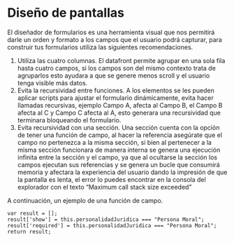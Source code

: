 # Diseño de pantallas

El diseñador de formularios es una herramienta visual que nos permitirá darle un orden y formato a los campos que el usuario podrá capturar, para construir tus formularios utiliza las siguientes recomendaciones.

1. Utiliza las cuatro columnas. El datafront permite agrupar en una sola fila hasta cuatro campos, si los campos son del mismo contexto trata de agruparlos esto ayudara a que se genere menos scroll y el usuario tenga visible más datos.
2. Evita la recursividad entre funciones. A los elementos se les pueden aplicar scripts para ajustar el formulario dinámicamente, evita hacer llamadas recursivas, ejemplo Campo A, afecta al Campo B, el Campo B afecta al C y Campo C afecta al A, esto generara una recursividad que terminara bloqueando el formulario.
3. Evita recursividad con una sección. Una sección cuenta con la opción de tener una función de campo, al hacer la referencia asegúrate que el campo no pertenezca a la misma sección, si bien al pertenecer a la misma sección funcionara de manera interna se genera una ejecución infinita entre la sección y el campo, ya que al ocultarse la sección los campos ejecutan sus referencias y se genera un bucle que consumirá memoria y afectara la experiencia del usuario dando la impresión de que la pantalla es lenta, el error lo puedes encontrar en la consola del explorador con el texto “Maximum call stack size exceeded”

A continuación, un ejemplo de una función de campo.
```
var result = [];
result['show'] = this.personalidadJuridica === "Persona Moral";
result['required'] = this.personalidadJuridica === "Persona Moral";
return result;
```